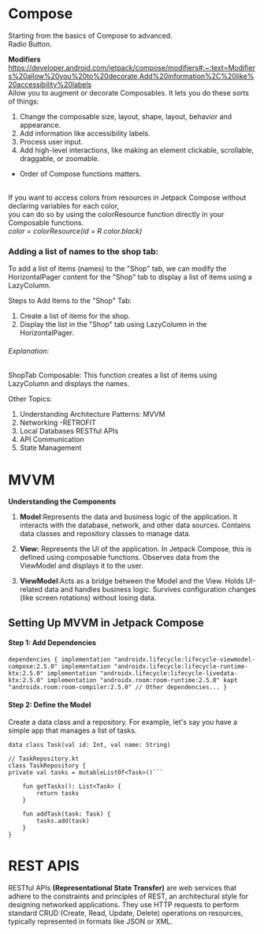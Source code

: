  # Compose
Starting from the basics of Compose to advanced. <br>
Radio Button.

**Modifiers**  https://developer.android.com/jetpack/compose/modifiers#:~:text=Modifiers%20allow%20you%20to%20decorate,Add%20information%2C%20like%20accessibility%20labels <br> 
Allow you to augment or decorate Composables. It lets you do these  sorts of things: <br>
  1. Change the composable size, layout, shape, layout, behavior and appearance. <br>
  2. Add information like accessibility labels. <br>
  3. Process user input. <br>
  4. Add high-level interactions, like making an element clickable, scrollable, draggable, or zoomable. <br>

* Order of Compose functions matters. <br> <br>

If you want to access colors from resources in Jetpack Compose without declaring variables for each color, <br>
you can do so by using the colorResource function directly in your Composable functions. <br>
_color = colorResource(id = R.color.black)_

### Adding a list of names to the shop tab:
To add a list of items (names) to the "Shop" tab, we can modify the HorizontalPager content for the "Shop" tab to 
display a list of items using a LazyColumn.

Steps to Add Items to the "Shop" Tab:
1. Create a list of items for the shop.
2. Display the list in the "Shop" tab using LazyColumn in the HorizontalPager.


###### Explanation:
ShopTab Composable: This function creates a list of 
items using LazyColumn and displays the names.


Other Topics:
1. Understanding Architecture Patterns: MVVM
2. Networking -RETROFIT
3. Local Databases RESTful APIs
4. API Communication
5. State Management

#  **MVVM**   

   **Understanding the Components**
1. **Model**:Represents the data and business logic of the application.
   It interacts with the database, network, and other data sources.
   Contains data classes and repository classes to manage data.
2. **View:**
   Represents the UI of the application.
   In Jetpack Compose, this is defined using composable functions.
   Observes data from the ViewModel and displays it to the user.

3. **ViewModel**:Acts as a bridge between the Model and the View.
   Holds UI-related data and handles business logic.
   Survives configuration changes (like screen rotations) without losing data.

## Setting Up MVVM in Jetpack Compose
#### Step 1: Add Dependencies
`dependencies {
implementation "androidx.lifecycle:lifecycle-viewmodel-compose:2.5.0"
implementation "androidx.lifecycle:lifecycle-runtime-ktx:2.5.0"
implementation "androidx.lifecycle:lifecycle-livedata-ktx:2.5.0"
implementation "androidx.room:room-runtime:2.5.0"
kapt "androidx.room:room-compiler:2.5.0"
// Other dependencies...
}`

#### Step 2: Define the Model

Create a data class and a repository.
For example, let's say you have a simple app that manages a list of tasks.

```// Task.kt (Model)
data class Task(val id: Int, val name: String)

// TaskRepository.kt
class TaskRepository {
private val tasks = mutableListOf<Task>()```

    fun getTasks(): List<Task> {
        return tasks
    }

    fun addTask(task: Task) {
        tasks.add(task)
    }
}
```

# REST APIS
RESTful APIs **(Representational State Transfer)** are web services that adhere to the constraints and principles of REST, 
an architectural style for designing networked applications. They use HTTP requests to perform standard CRUD (Create, Read, Update, Delete) 
operations on resources, typically represented in formats like JSON or XML.
